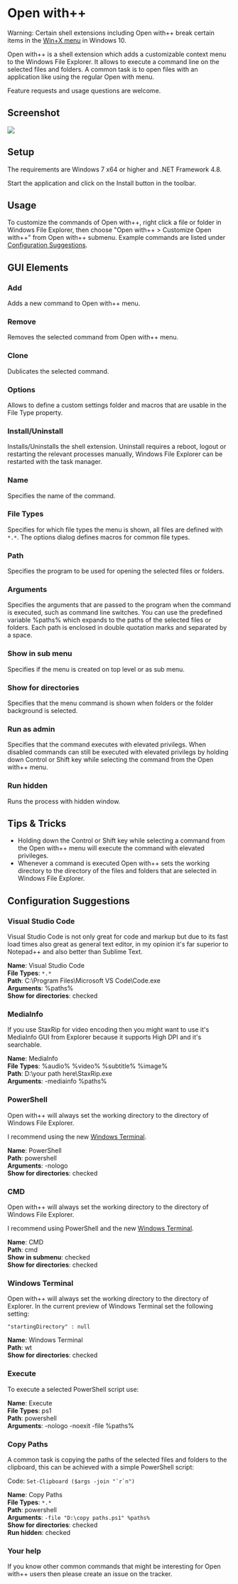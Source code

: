
# Open with++

Warning: Certain shell extensions including Open with++ break certain items in the [Win+X menu](https://www.digitalcitizen.life/simple-questions-what-winx-menu-how-access-it) in Windows 10.

Open with++ is a shell extension which adds a customizable context menu to the Windows File Explorer. It allows to execute a command line on the selected files and folders. A common task is to open files with an application like using the regular Open with menu.

Feature requests and usage questions are welcome.

## Screenshot

![](https://raw.githubusercontent.com/stax76/OpenWithPlusPlus/master/Main.png)

## Setup

The requirements are Windows 7 x64 or higher and .NET Framework 4.8.

Start the application and click on the Install button in the toolbar.

## Usage

To customize the commands of Open with++, right click a file or folder in Windows File Explorer, then choose "Open with++ > Customize Open with++" from Open with++ submenu. Example commands are listed under [Configuration Suggestions](#configuration-suggestions).

## GUI Elements

### Add

Adds a new command to Open with++ menu.

### Remove

Removes the selected command from Open with++ menu.

### Clone

Dublicates the selected command.

### Options

Allows to define a custom settings folder and macros that are usable in the File Type property.

### Install/Uninstall

Installs/Uninstalls the shell extension. Uninstall requires a reboot, logout or restarting the relevant processes manually, Windows File Explorer can be restarted with the task manager.

### Name

Specifies the name of the command.

### File Types

Specifies for which file types the menu is shown, all files are defined with `*.*`. The options dialog defines macros for common file types.

### Path

Specifies the program to be used for opening the selected files or folders.

### Arguments

Specifies the arguments that are passed to the program when the command is executed, such as command line switches. You can use the predefined variable %paths% which expands to the paths of the selected files or folders. Each path is enclosed in double quotation marks and separated by a space.

### Show in sub menu

Specifies if the menu is created on top level or as sub menu.

### Show for directories

Specifies that the menu command is shown when folders or the folder background is selected.

### Run as admin

Specifies that the command executes with elevated privilegs. When disabled commands can still be executed with elevated privilegs by holding down Control or Shift key while selecting the command from the Open with++ menu.

### Run hidden

Runs the process with hidden window.

## Tips & Tricks

- Holding down the Control or Shift key while selecting a command from the Open with++ menu will execute the command with elevated privileges.
- Whenever a command is executed Open with++ sets the working directory to the directory of the files and folders that are selected in Windows File Explorer.

## Configuration Suggestions

### Visual Studio Code

Visual Studio Code is not only great for code and markup but due to its fast load times also great as general text editor, in my opinion it's far superior to Notepad++ and also better than Sublime Text.

**Name**: Visual Studio Code  
**File Types**: `*.*`  
**Path**: C:\Program Files\Microsoft VS Code\Code.exe  
**Arguments**: %paths%  
**Show for directories**: checked

### MediaInfo

If you use StaxRip for video encoding then you might want to use it's MediaInfo GUI from Explorer because it supports High DPI and it's searchable.

**Name**: MediaInfo  
**File Types**: %audio% %video% %subtitle% %image%  
**Path**: D:\your path here\StaxRip.exe  
**Arguments**: -mediainfo %paths%  

### PowerShell

Open with++ will always set the working directory to the directory of Windows File Explorer.

I recommend using the new [Windows Terminal](https://www.microsoft.com/en-us/p/windows-terminal-preview/9n0dx20hk701?activetab=pivot:overviewtab).

**Name**: PowerShell  
**Path**: powershell  
**Arguments**: -nologo  
**Show for directories**: checked  

### CMD

Open with++ will always set the working directory to the directory of Windows File Explorer.

I recommend using PowerShell and the new [Windows Terminal](https://www.microsoft.com/en-us/p/windows-terminal-preview/9n0dx20hk701?activetab=pivot:overviewtab).

**Name**: CMD  
**Path**: cmd  
**Show in submenu**: checked  
**Show for directories**: checked  

### Windows Terminal

Open with++ will always set the working directory to the directory of Explorer. In the current preview of Windows Terminal set the following setting:

    "startingDirectory" : null

**Name**: Windows Terminal  
**Path**: wt  
**Show for directories**: checked  

### Execute

To execute a selected PowerShell script use:

**Name**: Execute  
**File Types**: ps1  
**Path**: powershell  
**Arguments**: -nologo -noexit -file %paths%  

### Copy Paths

A common task is copying the paths of the selected files and folders to the clipboard, this can be achieved with a simple PowerShell script:

Code:
```Set-Clipboard ($args -join "`r`n")```

**Name**: Copy Paths  
**File Types**: `*.*`  
**Path**: powershell  
**Arguments**: `-file "D:\copy paths.ps1" %paths%`  
**Show for directories**: checked  
**Run hidden**: checked  

### Your help

If you know other common commands that might be interesting for Open with++ users then please create an issue on the tracker.